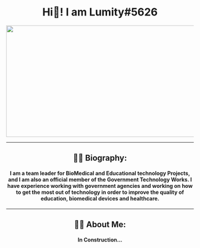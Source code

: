 <div id="header" align="center">
  <h1>Hi💜! I am Lumity#5626</h1>
  <img src="https://media.discordapp.net/attachments/964977229903822968/1056293754081918997/cecila1.gif" width="600" height="300"/>
</div>
  
<div id="visits" align="center">
  <img src="https://komarev.com/ghpvc/?username=L5m1ty&style=flat-square&color=blueviolet" alt=""/>
</div>

---

<div id="bio" align="center">
  
## :woman_in_tuxedo: Biography:
  
<h4>I am a team leader for BioMedical and Educational technology Projects, and I am also an official member of the Government Technology Works. I have experience working with government agencies and working on how to get the most out of technology in order to improve the quality of education, biomedical devices and healthcare.</h4>
  
</div>

---

<div id="aboutme" align="center">
  
## :woman_technologist: About Me:
  
  <h4>In Construction...</h4>
  
</div>
